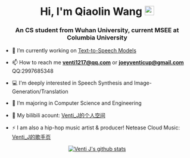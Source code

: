 <div align="center">
   <h1>Hi, I'm Qiaolin Wang</a> <img src="https://media.giphy.com/media/hvRJCLFzcasrR4ia7z/giphy.gif" width="25px"> </h1>
</div>   
<h3 align="center">An CS student from Wuhan University, current MSEE at Columbia University </h3>
 
- 🔭 I’m currently working on [Text-to-Speech Models](https://github.com/JOETtheIV/VITS-Paimon)

- 📫 How to reach me **venti1217@qq.com** or **joeyventicup@gmail.com** QQ:2997685348

- 💻 I'm deeply interested in Speech Synthesis and Image-Generation/Translation

- 📄 I’m majoring in Computer Science and Engineering

- 🍰 My bilibili acount: [Venti_J的个人空间](https://b23.tv/6tNEr6t)

- ⚡ I am also a hip-hop music artist & producer!   Netease Cloud Music: [Venti_J的歌手页](https://music.163.com/#/artist?app_version=8.8.20&id=37561474&dlt=0846)

 <p align="center" >
 <a href="https://github.com/JOETtheIV/github-readme-stats"><img align="center" src="https://github-readme-stats.vercel.app/api?username=JOETtheIV&show_icons=true&include_all_commits=true&theme=tokyonight&hide_border=flase" alt="Venti J's github stats" /></a> 

<!--  <p align="center" >
<img align="center" src="https://activity-graph.herokuapp.com/graph?username=JOETtheIV&theme=react-dark" alt="Venti_J's github activity graph" /></a> 
 -->


